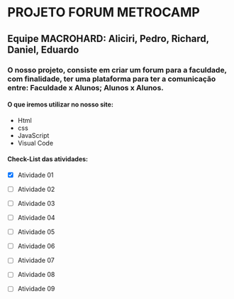 # PROJETO FORUM METROCAMP
## Equipe MACROHARD: Aliciri, Pedro, Richard, Daniel, Eduardo
### O nosso projeto, consiste em criar um forum para a faculdade, com finalidade, ter uma plataforma para ter a comunicação entre: Faculdade x Alunos; Alunos x Alunos.

#### O que iremos utilizar no nosso site:
- Html
- css
- JavaScript
- Visual Code
  
#### Check-List das atividades:
- [x] Atividade 01
- [ ] Atividade 02
- [ ] Atividade 03
- [ ] Atividade 04
- [ ] Atividade 05
- [ ] Atividade 06
- [ ] Atividade 07
- [ ] Atividade 08
- [ ] Atividade 09




        
